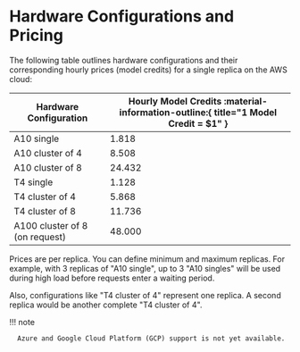 # Hardware Configurations and Pricing

The following table outlines hardware configurations and their corresponding hourly prices (model credits) for a single replica on the AWS cloud:

| Hardware Configuration         | Hourly Model Credits :material-information-outline:{ title="1 Model Credit = $1" } |
| ------------------------------ | ----------- |
| A10 single                     | 1.818      |
| A10 cluster of 4               | 8.508      |
| A10 cluster of 8               | 24.432     |
| T4 single                      | 1.128      |
| T4 cluster of 4                | 5.868      |
| T4 cluster of 8                | 11.736     |
| A100 cluster of 8 (on request) | 48.000     |

Prices are per replica. You can define minimum and maximum replicas. For example, with 3 replicas of "A10 single", up to 3 "A10 singles" will be used during high load before requests enter a waiting period.

Also, configurations like "T4 cluster of 4" represent one replica. A second replica would be another complete "T4 cluster of 4".

!!! note

      Azure and Google Cloud Platform (GCP) support is not yet available.


